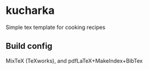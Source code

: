 # kucharka

Simple tex template for cooking recipes

## Build config

MixTeX (TeXworks), and pdfLaTeX+MakeIndex+BibTex
